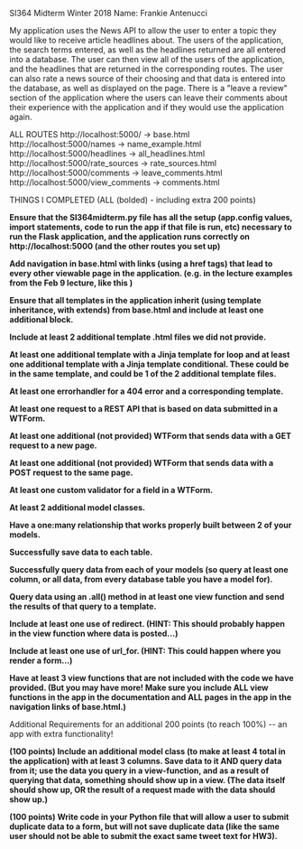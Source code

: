SI364 Midterm Winter 2018
Name: Frankie Antenucci

My application uses the News API to allow the user to enter a topic they would like to receive article headlines about. The users of the application, the search terms entered, as well as the headlines returned are all entered into a database. The user can then view all of the users of the application, and the headlines that are returned in the corresponding routes. The user can also rate a news source of their choosing and that data is entered into the database, as well as displayed on the page. There is a "leave a review" section of the application where the users can leave their comments about their experience with the application and if they would use the application again.


ALL ROUTES
http://localhost:5000/ -> base.html
http://localhost:5000/names -> name_example.html
http://localhost:5000/headlines -> all_headlines.html
http://localhost:5000/rate_sources -> rate_sources.html
http://localhost:5000/comments -> leave_comments.html
http://localhost:5000/view_comments -> comments.html


THINGS I COMPLETED (ALL (bolded) - including extra 200 points)

**Ensure that the SI364midterm.py file has all the setup (app.config values, import statements, code to run the app if that file is run, etc) necessary to run the Flask application, and the application runs correctly on http://localhost:5000 (and the other routes you set up)**

**Add navigation in base.html with links (using a href tags) that lead to every other viewable page in the application. (e.g. in the lecture examples from the Feb 9 lecture, like this )**

**Ensure that all templates in the application inherit (using template inheritance, with extends) from base.html and include at least one additional block.**

**Include at least 2 additional template .html files we did not provide.**

**At least one additional template with a Jinja template for loop and at least one additional template with a Jinja template conditional. These could be in the same template, and could be 1 of the 2 additional template files.**

**At least one errorhandler for a 404 error and a corresponding template.**

**At least one request to a REST API that is based on data submitted in a WTForm.**

**At least one additional (not provided) WTForm that sends data with a GET request to a new page.**

**At least one additional (not provided) WTForm that sends data with a POST request to the same page.**

**At least one custom validator for a field in a WTForm.**

**At least 2 additional model classes.**

**Have a one:many relationship that works properly built between 2 of your models.**

**Successfully save data to each table.**

**Successfully query data from each of your models (so query at least one column, or all data, from every database table you have a model for).**

**Query data using an .all() method in at least one view function and send the results of that query to a template.**

**Include at least one use of redirect. (HINT: This should probably happen in the view function where data is posted...)**

**Include at least one use of url_for. (HINT: This could happen where you render a form...)**

**Have at least 3 view functions that are not included with the code we have provided. (But you may have more! Make sure you include ALL view functions in the app in the documentation and ALL pages in the app in the navigation links of base.html.)**

Additional Requirements for an additional 200 points (to reach 100%) -- an app with extra functionality!

**(100 points) Include an additional model class (to make at least 4 total in the application) with at least 3 columns. Save data to it AND query data from it; use the data you query in a view-function, and as a result of querying that data, something should show up in a view. (The data itself should show up, OR the result of a request made with the data should show up.)**

**(100 points) Write code in your Python file that will allow a user to submit duplicate data to a form, but will not save duplicate data (like the same user should not be able to submit the exact same tweet text for HW3).**
